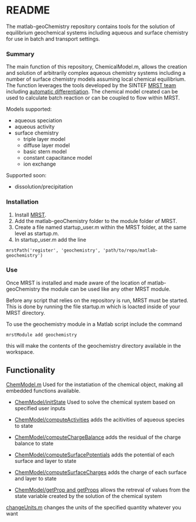 # README #

The matlab-geoChemistry repository contains tools for the solution of equilibrium geochemical systems including aqueous and surface chemistry for use in batch and transport settings. 

### Summary ###

The main function of this repository, ChemicalModel.m, allows the creation and solution of arbitrarily complex aqueous chemistry systems including a number of surface chemistry models assuming local chemical equilibrium. The function leverages the tools developed by the SINTEF [MRST team](http://www.sintef.no/projectweb/mrst/) including [automatic differentiation](https://en.wikipedia.org/wiki/Automatic_differentiation). The chemical model created can be used to calculate batch reaction or can be coupled to flow within MRST.

Models supported:

* aqueous speciation
* aqueous activity
* surface chemistry
    * triple layer model
    * diffuse layer model
    * basic stern model
    * constant capacitance model
    * ion exchange

Supported soon:

* dissolution/precipitation

### Installation ###

1. Install [MRST](http://www.sintef.no/projectweb/mrst/downloadable-resources/). 
2. Add the matlab-geoChemistry folder to the module folder of MRST.
3. Create a file named startup_user.m within the MRST folder, at the same level as startup.m.
4. In startup_user.m add the line
~~~~
mrstPath('register', 'geochemistry', 'path/to/repo/matlab-geochemistry')
~~~~

### Use ###

Once MRST is installed and made aware of the location of matlab-geoChemistry the module can be used like any other MRST module. 

Before any script that relies on the repository is run, MRST must be started. This is done by running the file startup.m which is loacted inside of your MRST directory.

To use the geochemistry module in a Matlab script include the command

~~~~~
mrstModule add geochemistry
~~~~~

this will make the contents of the geochemistry directory available in the workspace.

## Functionality ##

[ChemModel.m](readMes/ChemModel.md)
Used for the instatiation of the chemical object, making all embedded functions available. 

* [ChemModel/initState](readMes/chemModel_initState.md) Used to solve the chemical system based on specified user inputs

* [ChemModel/computeActivities](readMes/chemModel_computeActivities.md) adds the acitivities of aqueous species to state

* [ChemModel/computeChargeBalance](readMes/chemModel_computeChargeBalance.md) adds the residual of the charge balance to state

* [ChemModel/computeSurfacePotentials](readMes/chemModel_computeSurfacePotentials.md) adds the potential of each surface and layer to state

* [ChemModel/computeSurfaceCharges](readMes/chemModel_computeSurfaceCharges.md) adds the charge of each surface and layer to state

* [ChemModel/getProp and getProps](readMes/chemModel_getProps.md) allows the retreval of values from the state variable created by the solution of the chemical system

<!---
[mergeChemicalModels.m](readMes/mergeChemicalModels.md) combine two or more chemical models
-->

[changeUnits.m](readMes/changeUnits.md) changes the units of the specified quantity whatever you want
